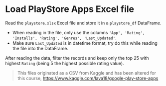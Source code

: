 # Load PlayStore Apps Excel file

Read the `playstore.xlsx` Excel file and store it in a `playstore_df` DataFrame.

- When reading in the file, only use the columns `'App', 'Rating', 'Installs', 'Rating', 'Genres', 'Last_Updated'`.
- Make sure `Last_Updated` is in datetime format, try do this while reading the file into the DataFrame.

After reading the data, filter the records and keep only the top 25 with highest `Rating` (being 5 the highest possible rating value).

> This files originated as a CSV from Kaggle and has been altered for this course, https://www.kaggle.com/lava18/google-play-store-apps
